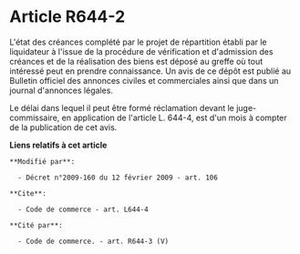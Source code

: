 # Article R644-2

L'état des créances complété par le projet de répartition établi par le liquidateur à l'issue de la procédure de vérification
et d'admission des créances et de la réalisation des biens est déposé au greffe où tout intéressé peut en prendre
connaissance. Un avis de ce dépôt est publié au Bulletin officiel des annonces civiles et commerciales ainsi que dans un
journal d'annonces légales. 

Le délai dans lequel il peut être formé réclamation devant le juge-commissaire, en application de l'article L. 644-4, est
d'un mois à compter de la publication de cet avis.

**Liens relatifs à cet article**

	**Modifié par**:

	  - Décret n°2009-160 du 12 février 2009 - art. 106

	**Cite**:

	  - Code de commerce - art. L644-4

	**Cité par**:

	  - Code de commerce. - art. R644-3 (V)
